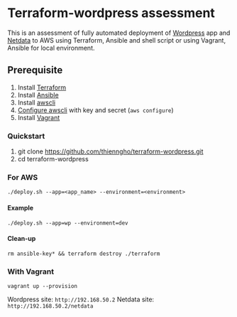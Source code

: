 
# Terraform-wordpress assessment

This is an assessment of fully automated deployment of [Wordpress](https://wordpress.org) app and [Netdata](https://my-netdata.io) to AWS using Terraform, Ansible and shell script or using Vagrant, Ansible for local environment.

## Prerequisite

1. Install [Terraform](https://www.terraform.io/intro/getting-started/install.html)
2. Install [Ansible](http://docs.ansible.com/ansible/intro_installation.html)
3. Install [awscli](http://docs.aws.amazon.com/cli/latest/userguide/installing.html)
4. [Configure awscli](http://docs.aws.amazon.com/cli/latest/userguide/cli-chap-getting-started.html) with key and secret (`aws configure`)
5. Install [Vagrant](https://www.vagrantup.com)

### Quickstart

1. git clone https://github.com/thienngho/terraform-wordpress.git
2. cd terraform-wordpress

### For AWS
`./deploy.sh --app=<app_name> --environment=<environment>`


#### Example

`./deploy.sh --app=wp --environment=dev`


#### Clean-up

`rm ansible-key* && terraform destroy ./terraform`

### With Vagrant
`vagrant up --provision`

Wordpress site: `http://192.168.50.2`
Netdata site: `http://192.168.50.2/netdata`
